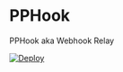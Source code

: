 # PPHook
PPHook aka Webhook Relay

[![Deploy](https://button.deta.dev/1/svg)](https://go.deta.dev/deploy)
